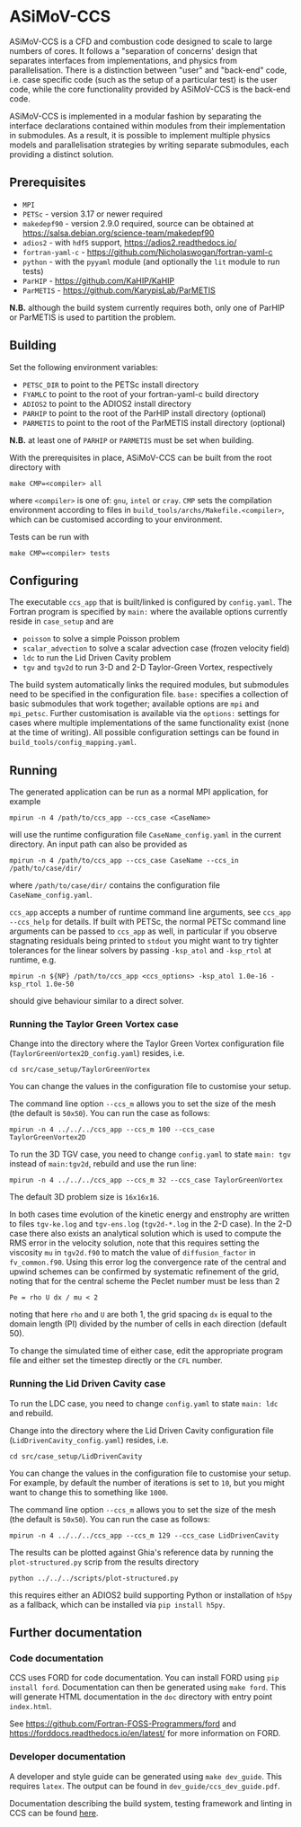 # ASiMoV-CCS

ASiMoV-CCS is a CFD and combustion code designed to scale to large numbers of cores. It follows a "separation of concerns' design that separates interfaces from implementations, and physics from parallelisation. There is a distinction between "user" and "back-end" code, i.e. case specific code (such as the setup of a particular test) is the user code, while the core functionality provided by ASiMoV-CCS is the back-end code.

ASiMoV-CCS is implemented in a modular fashion by separating the interface declarations contained within modules from their implementation in submodules. As a result, it is possible to implement multiple physics models and parallelisation strategies by writing separate submodules, each providing a distinct solution.

## Prerequisites

- `MPI`
- `PETSc` - version 3.17 or newer required
- `makedepf90` - version 2.9.0 required, source can be obtained at https://salsa.debian.org/science-team/makedepf90
- `adios2` - with `hdf5` support, https://adios2.readthedocs.io/
- `fortran-yaml-c` - https://github.com/Nicholaswogan/fortran-yaml-c
- `python` - with the `pyyaml` module (and optionally the `lit` module to run tests)
- `ParHIP` - https://github.com/KaHIP/KaHIP
- `ParMETIS` - https://github.com/KarypisLab/ParMETIS

**N.B.** although the build system currently requires both, only one of ParHIP or ParMETIS is used to partition the problem.

## Building

Set the following environment variables:

- `PETSC_DIR` to point to the PETSc install directory 
- `FYAMLC` to point to the root of your fortran-yaml-c build directory
- `ADIOS2` to point to the ADIOS2 install directory
- `PARHIP` to point to the root of the ParHIP install directory (optional)
- `PARMETIS` to point to the root of the ParMETIS install directory (optional)

**N.B.** at least one of `PARHIP` or `PARMETIS` must be set when building.

With the prerequisites in place, ASiMoV-CCS can be built from the root directory with
```
make CMP=<compiler> all
```
where `<compiler>` is one of: `gnu`, `intel` or `cray`. `CMP` sets the compilation environment according to files in `build_tools/archs/Makefile.<compiler>`, which can be customised according to your environment. 

Tests can be run with
```
make CMP=<compiler> tests
```


## Configuring

The executable `ccs_app` that is built/linked is configured by `config.yaml`. The Fortran program is specified by `main:` where the available options currently reside in `case_setup` and are
- `poisson` to solve a simple Poisson problem
- `scalar_advection` to solve a scalar advection case (frozen velocity field)
- `ldc` to run the Lid Driven Cavity problem
- `tgv` and `tgv2d` to run 3-D and 2-D Taylor-Green Vortex, respectively

The build system automatically links the required modules, but submodules need to be specified in the configuration file. `base:` specifies a collection of basic submodules that work together; available options are `mpi` and `mpi_petsc`. Further customisation is available via the `options:` settings for cases where multiple implementations of the same functionality exist (none at the time of writing). 
All possible configuration settings can be found in `build_tools/config_mapping.yaml`. 


## Running
The generated application can be run as a normal MPI application, for example
```
mpirun -n 4 /path/to/ccs_app --ccs_case <CaseName>
```
will use the runtime configuration file `CaseName_config.yaml` in the current directory. An input path can also be provided as
```
mpirun -n 4 /path/to/ccs_app --ccs_case CaseName --ccs_in /path/to/case/dir/
```
where `/path/to/case/dir/` contains the configuration file `CaseName_config.yaml`.

`ccs_app` accepts a number of runtime command line arguments, see `ccs_app --ccs_help` for details. 
If built with PETSc, the normal PETSc command line arguments can be passed to `ccs_app` as well, in particular if you observe stagnating residuals being printed to `stdout` you might want to try tighter tolerances for the linear solvers by passing `-ksp_atol` and `-ksp_rtol` at runtime, e.g.
```
mpirun -n ${NP} /path/to/ccs_app <ccs_options> -ksp_atol 1.0e-16 -ksp_rtol 1.0e-50
```
should give behaviour similar to a direct solver.

### Running the Taylor Green Vortex case
Change into the directory where the Taylor Green Vortex configuration file (`TaylorGreenVortex2D_config.yaml`) resides, i.e.
```
cd src/case_setup/TaylorGreenVortex
```
You can change the values in the configuration file to customise your setup. 

The command line option `--ccs_m` allows you to set the size of the mesh (the default is `50x50`). You can run the case as follows:
```
mpirun -n 4 ../../../ccs_app --ccs_m 100 --ccs_case TaylorGreenVortex2D
```

To run the 3D TGV case, you need to change `config.yaml` to state `main: tgv` instead of `main:tgv2d`, rebuild and use the run line:
```
mpirun -n 4 ../../../ccs_app --ccs_m 32 --ccs_case TaylorGreenVortex
```
The default 3D problem size is `16x16x16`.

In both cases time evolution of the kinetic energy and enstrophy are written to files `tgv-ke.log` and `tgv-ens.log` (`tgv2d-*.log` in the 2-D case).
In the 2-D case there also exists an analytical solution which is used to compute the RMS error in the velocity solution, note that this requires setting the viscosity `mu` in `tgv2d.f90` to match the value of `diffusion_factor` in `fv_common.f90`.
Using this error log the convergence rate of the central and upwind schemes can be confirmed by systematic refinement of the grid, noting that for the central scheme the Peclet number must be less than 2
```
Pe = rho U dx / mu < 2
```
noting that here `rho` and `U` are both 1, the grid spacing `dx` is equal to the domain length (PI) divided by the number of cells in each direction (default 50).

To change the simulated time of either case, edit the appropriate program file and either set the timestep directly or the `CFL` number.

### Running the Lid Driven Cavity case

To run the LDC case, you need to change `config.yaml` to state `main: ldc` and rebuild.

Change into the directory where the Lid Driven Cavity configuration file (`LidDrivenCavity_config.yaml`) resides, i.e.
```
cd src/case_setup/LidDrivenCavity
```
You can change the values in the configuration file to customise your setup. For example, by default the number of iterations is set to `10`, but you might want to change this to something like `1000`. 

The command line option `--ccs_m` allows you to set the size of the mesh (the default is `50x50`). You can run the case as follows:
```
mpirun -n 4 ../../../ccs_app --ccs_m 129 --ccs_case LidDrivenCavity
```

The results can be plotted against Ghia's reference data by running the `plot-structured.py` scrip from the results directory
```
python ../../../scripts/plot-structured.py
```
this requires either an ADIOS2 build supporting Python or installation of `h5py` as a fallback, which can be installed via `pip install h5py`.

## Further documentation

### Code documentation
CCS uses FORD for code documentation. You can install FORD using `pip install ford`. Documentation can then be generated using `make ford`. This will generate HTML documentation in the `doc` directory with entry point `index.html`.

See https://github.com/Fortran-FOSS-Programmers/ford and https://forddocs.readthedocs.io/en/latest/ for more information on FORD.

### Developer documentation
A developer and style guide can be generated using `make dev_guide`. This requires `latex`. The output can be found in `dev_guide/ccs_dev_guide.pdf`.

Documentation describing the build system, testing framework and linting in CCS can be found [here](build_tools/build_system_readme.md).
